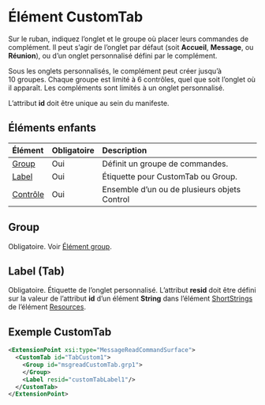 ﻿# Élément CustomTab
Sur le ruban, indiquez l’onglet et le groupe où placer leurs commandes de complément. Il peut s’agir de l’onglet par défaut (soit  **Accueil**,  **Message**, ou  **Réunion**), ou d’un onglet personnalisé défini par le complément.

Sous les onglets personnalisés, le complément peut créer jusqu’à 10 groupes. Chaque groupe est limité à 6 contrôles, quel que soit l’onglet où il apparaît. Les compléments sont limités à un onglet personnalisé.

L’attribut **id** doit être unique au sein du manifeste.

## Éléments enfants
|  Élément |  Obligatoire  |  Description  |
|:-----|:-----|:-----|
|  [Group](./group.md)      | Oui |  Définit un groupe de commandes.  |
|  [Label](#label)      | Oui |  Étiquette pour CustomTab ou Group.  |
|  [Contrôle](#contrôle)    | Oui |  Ensemble d’un ou de plusieurs objets Control  |

## Group
Obligatoire. Voir [Élément group](./group.md).

## Label (Tab)
Obligatoire. Étiquette de l’onglet personnalisé. L’attribut  **resid** doit être défini sur la valeur de l’attribut **id** d’un élément **String** dans l’élément [ShortStrings](./resources.md#shortstrings) de l’élément [Resources](./resources.md).


##  Exemple CustomTab
```xml
<ExtensionPoint xsi:type="MessageReadCommandSurface">
  <CustomTab id="TabCustom1">
    <Group id="msgreadCustomTab.grp1">
    </Group>
    <Label resid="customTabLabel1"/>
  </CustomTab>
</ExtensionPoint>
```